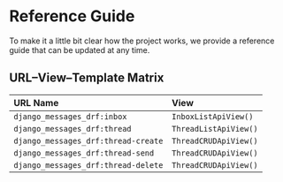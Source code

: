 # Reference Guide

To make it a little bit clear how the project works, we provide a reference
guide that can be updated at any time.

## URL–View–Template Matrix

| URL Name  | View   |
| :-------- | :----- |
| `django_messages_drf:inbox`               | `InboxListApiView()` |
| `django_messages_drf:thread`      | `ThreadListApiView()` |
| `django_messages_drf:thread-create` | `ThreadCRUDApiView()` |
| `django_messages_drf:thread-send`       | `ThreadCRUDApiView()` |
| `django_messages_drf:thread-delete`       | `ThreadCRUDApiView()` |